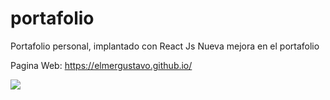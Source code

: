 # portafolio
Portafolio personal, implantado con React Js
Nueva mejora en el portafolio

Pagina Web: https://elmergustavo.github.io/

![](https://github.com/elmergustavo/portafolio/blob/master/portada.PNG)

